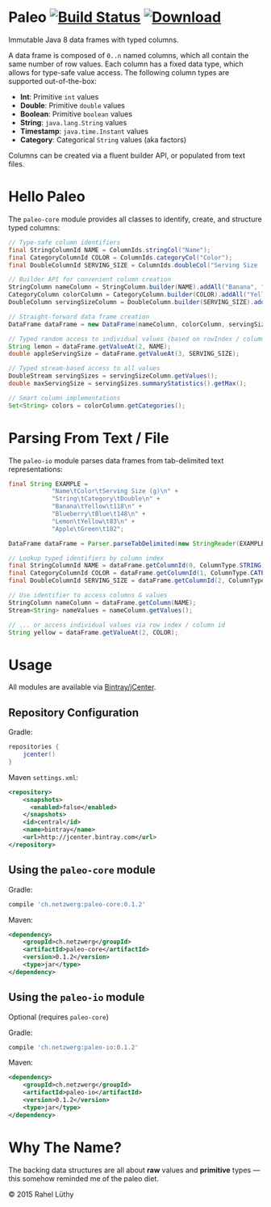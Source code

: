 # Paleo  [![Build Status](https://travis-ci.org/netzwerg/paleo.svg?branch=master)](https://travis-ci.org/netzwerg/paleo) [ ![Download](https://api.bintray.com/packages/netzwerg/maven/paleo/images/download.svg) ](https://bintray.com/netzwerg/maven/paleo/_latestVersion)

Immutable Java 8 data frames with typed columns.

A data frame is composed of `0..n` named columns, which all contain the same number of row values. Each column has a fixed
data type, which allows for type-safe value access. The following column types are supported out-of-the-box:

* **Int**: Primitive `int` values
* **Double**: Primitive `double` values
* **Boolean**: Primitive `boolean` values
* **String**: `java.lang.String` values
* **Timestamp**: `java.time.Instant` values
* **Category**: Categorical `String` values (aka factors)

Columns can be created via a fluent builder API, or populated from text files.

# Hello Paleo

The `paleo-core` module provides all classes to identify, create, and structure typed columns: 

```java
// Type-safe column identifiers
final StringColumnId NAME = ColumnIds.stringCol("Name");
final CategoryColumnId COLOR = ColumnIds.categoryCol("Color");
final DoubleColumnId SERVING_SIZE = ColumnIds.doubleCol("Serving Size (g)");

// Builder API for convenient column creation
StringColumn nameColumn = StringColumn.builder(NAME).addAll("Banana", "Blueberry", "Lemon", "Apple").build();
CategoryColumn colorColumn = CategoryColumn.builder(COLOR).addAll("Yellow", "Blue", "Yellow", "Green").build();
DoubleColumn servingSizeColumn = DoubleColumn.builder(SERVING_SIZE).addAll(118, 148, 83, 182).build();

// Straight-forward data frame creation
DataFrame dataFrame = new DataFrame(nameColumn, colorColumn, servingSizeColumn);

// Typed random access to individual values (based on rowIndex / columnId)
String lemon = dataFrame.getValueAt(2, NAME);
double appleServingSize = dataFrame.getValueAt(3, SERVING_SIZE);

// Typed stream-based access to all values
DoubleStream servingSizes = servingSizeColumn.getValues();
double maxServingSize = servingSizes.summaryStatistics().getMax();

// Smart column implementations
Set<String> colors = colorColumn.getCategories();
```

# Parsing From Text / File

The `paleo-io` module parses data frames from tab-delimited text representations:

```java
final String EXAMPLE =
            "Name\tColor\tServing Size (g)\n" +
            "String\tCategory\tDouble\n" +
            "Banana\tYellow\t118\n" +
            "Blueberry\tBlue\t148\n" +
            "Lemon\tYellow\t83\n" +
            "Apple\tGreen\t182";

DataFrame dataFrame = Parser.parseTabDelimited(new StringReader(EXAMPLE));

// Lookup typed identifiers by column index
final StringColumnId NAME = dataFrame.getColumnId(0, ColumnType.STRING);
final CategoryColumnId COLOR = dataFrame.getColumnId(1, ColumnType.CATEGORY);
final DoubleColumnId SERVING_SIZE = dataFrame.getColumnId(2, ColumnType.DOUBLE);

// Use identifier to access columns & values
StringColumn nameColumn = dataFrame.getColumn(NAME);
Stream<String> nameValues = nameColumn.getValues();

// ... or access individual values via row index / column id 
String yellow = dataFrame.getValueAt(2, COLOR);
```

# Usage

All modules are available via [Bintray/jCenter](https://bintray.com/netzwerg/maven/paleo/view).

## Repository Configuration

Gradle:

```groovy
repositories {
    jcenter()
}
```

Maven `settings.xml`:

```xml
<repository>
    <snapshots>
      <enabled>false</enabled>
    </snapshots>
    <id>central</id>
    <name>bintray</name>
    <url>http://jcenter.bintray.com</url>
</repository>
```

## Using the `paleo-core` module

Gradle:

```groovy
compile 'ch.netzwerg:paleo-core:0.1.2'
```

Maven:

```xml
<dependency>
    <groupId>ch.netzwerg</groupId>
    <artifactId>paleo-core</artifactId>
    <version>0.1.2</version>
    <type>jar</type>
</dependency>
```

## Using the `paleo-io` module

Optional (requires `paleo-core`)

Gradle:

```groovy
compile 'ch.netzwerg:paleo-io:0.1.2'
```

Maven:

```xml
<dependency>
    <groupId>ch.netzwerg</groupId>
    <artifactId>paleo-io</artifactId>
    <version>0.1.2</version>
    <type>jar</type>
</dependency>
```

# Why The Name?

The backing data structures are all about **raw** values and **primitive** types &mdash; this somehow reminded me of
the paleo diet.

&copy; 2015 Rahel Lüthy
